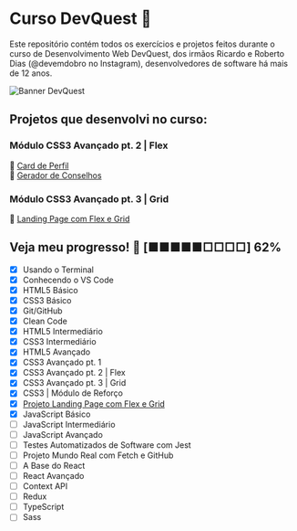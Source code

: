 # Curso DevQuest :space_invader:

Este repositório contém todos os exercícios e projetos feitos durante o curso de Desenvolvimento Web DevQuest, dos irmãos Ricardo e Roberto Dias (@devemdobro no Instagram), desenvolvedores de software há mais de 12 anos.

![Banner DevQuest](https://user-images.githubusercontent.com/84854530/187265414-aaa3d1e6-7fcb-4247-923a-4ff9ea6b7eb7.jpg)

## Projetos que desenvolvi no curso:

### Módulo CSS3 Avançado pt. 2 | Flex
:raccoon: <a href="https://github.com/lichtle/projeto-card-de-perfil" target="_blank">Card de Perfil</a><br>
:wolf: <a href="https://github.com/lichtle/projeto-card-de-perfil" target="_blank">Gerador de Conselhos</a>

### Módulo CSS3 Avançado pt. 3 | Grid
:zebra: <a href="https://github.com/lichtle/curso-dev-quest/tree/main/projeto-landing-page-com-grid" target="_blank">Landing Page com Flex e Grid</a>


## Veja meu progresso! :purple_heart: [■■■■■□□□□] 62%

- [X] Usando o Terminal
- [X] Conhecendo o VS Code
- [X] HTML5 Básico
- [X] CSS3 Básico
- [X] Git/GitHub
- [X] Clean Code
- [X] HTML5 Intermediário
- [X] CSS3 Intermediário
- [X] HTML5 Avançado
- [X] CSS3 Avançado pt. 1
- [X] CSS3 Avançado pt. 2 | Flex
- [X] CSS3 Avançado pt. 3 | Grid
- [X] CSS3 | Módulo de Reforço 
- [X] <a href="https://github.com/lichtle/curso-dev-quest/tree/main/projeto-landing-page-com-grid" target="_blank">Projeto Landing Page com Flex e Grid</a>
- [X] JavaScript Básico
- [ ] JavaScript Intermediário
- [ ] JavaScript Avançado
- [ ] Testes Automatizados de Software com Jest
- [ ] Projeto Mundo Real com Fetch e GitHub
- [ ] A Base do React
- [ ] React Avançado
- [ ] Context API
- [ ] Redux
- [ ] TypeScript
- [ ] Sass
